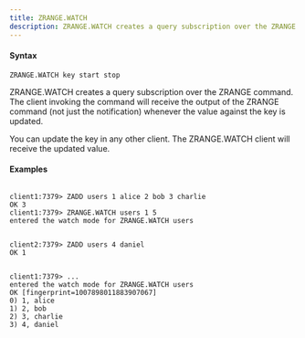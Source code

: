 ```yaml
---
title: ZRANGE.WATCH
description: ZRANGE.WATCH creates a query subscription over the ZRANGE command
---
```


<!-- This file is automatically generated. Any modifications made directly to this file
  may be overwritten. For more details on how this file is generated and how to use
  the related commands, refer to the documentation available in the `internal/cmd/cmd_*.go` files.
-->

#### Syntax

```
ZRANGE.WATCH key start stop
```


ZRANGE.WATCH creates a query subscription over the ZRANGE command. The client invoking the command
will receive the output of the ZRANGE command (not just the notification) whenever the value against
the key is updated.

You can update the key in any other client. The ZRANGE.WATCH client will receive the updated value.
	

#### Examples

```

client1:7379> ZADD users 1 alice 2 bob 3 charlie
OK 3
client1:7379> ZRANGE.WATCH users 1 5
entered the watch mode for ZRANGE.WATCH users


client2:7379> ZADD users 4 daniel
OK 1


client1:7379> ...
entered the watch mode for ZRANGE.WATCH users
OK [fingerprint=1007898011883907067]
0) 1, alice
1) 2, bob
2) 3, charlie
3) 4, daniel
	
```

